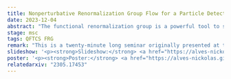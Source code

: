 ```yaml
---
title: Nonperturbative Renormalization Group Flow for a Particle Detector
date: 2023-12-04
abstract: "The functional renormalization group is a powerful tool to study nonperturbative physics, but it has not been much explored within quantum field theory in curved spacetime yet. On the other hand, particle detectors are an omnipresent tool within quantum field theory in curved spacetime and relativistic quantum information but are often treated only perturbatively. In this paper, we present the first computation of the functional renormalization group flow for a particle detector. The chosen model is an inertial Unruh–DeWitt detector in Minkowski spacetime, for simplicity. A new development in heat kernel techniques—the Taylor trick—is necessary to perform the calculations and it is important to carefully choose cutoffs that diverge at the ultraviolet limit to keep the beta functions finite. We compare our results with the MS-bar results at one-loop and find that both computations agree qualitatively, as expected."
stage: msc
tags: QFTCS FRG
remark: "This is a twenty-minute long seminar originally presented at the <a href='https://bht50.github.io/' target='_blank'>Golden Wedding of Black Holes and Thermodynamics</a>. It is also a poster presented on many different occasions."
slideshow: '<p><strong>Slideshow:</strong> <a href="https://alves-nickolas.github.io/abs/2305.17453/slideshow.pdf" target="_blank">available here</a></p>'
poster: '<p><strong>Poster:</strong> <a href="https://alves-nickolas.github.io/abs/2305.17453/poster.pdf" target="_blank">available here</a> (<a href="https://doi.org/10.6084/m9.figshare.26932873" target="_blank">also on Figshare</a>)</p>'
relatedarxiv: "2305.17453"
---
```

